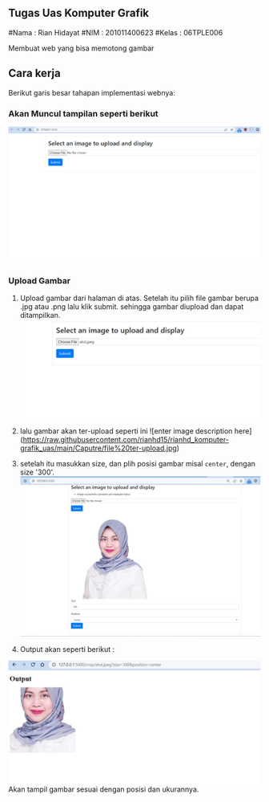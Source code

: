 ## Tugas Uas Komputer Grafik
#Nama : Rian Hidayat
#NIM  : 201011400623
#Kelas : 06TPLE006

Membuat web yang bisa memotong gambar

## Cara kerja
Berikut garis besar tahapan implementasi webnya:

### Akan Muncul tampilan seperti berikut
![enter image description here](https://raw.githubusercontent.com/rianhd15/rianhd_komputer-grafik_uas/main/Caputre/upload%20file.jpg)

### Upload Gambar
1. Upload gambar dari halaman di atas.
Setelah itu pilih file gambar berupa .jpg atau .png lalu klik submit. sehingga gambar diupload dan dapat ditampilkan.
![enter image description here](https://raw.githubusercontent.com/rianhd15/rianhd_komputer-grafik_uas/main/Caputre/upload%20file%20jpeg.jpg)

2. lalu gambar akan ter-upload seperti ini
![enter image description here] (https://raw.githubusercontent.com/rianhd15/rianhd_komputer-grafik_uas/main/Caputre/file%20ter-upload.jpg)

4. setelah itu masukkan size, dan plih posisi gambar misal `center`, dengan size '300'.
![enter image description here](https://raw.githubusercontent.com/rianhd15/rianhd_komputer-grafik_uas/main/Caputre/masukkan%20ukuran%20crop.jpg)

5. Output akan seperti berikut :

 ![enter image description here](https://raw.githubusercontent.com/rianhd15/rianhd_komputer-grafik_uas/main/Caputre/hasil%20output.jpg)
Akan tampil gambar sesuai dengan posisi dan ukurannya.
